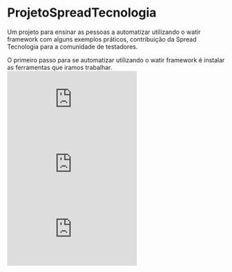 # ProjetoSpreadTecnologia
Um projeto para ensinar as pessoas a automatizar utilizando o watir framework com alguns exemplos práticos, contribuição da Spread Tecnologia para a comunidade de testadores.

O primeiro passo para se automatizar utilizando o watir framework é instalar as ferramentas que iramos trabalhar.
![01 - Instalando o Ruby](https://github.com/reinaldorossetti/ProjetoSpreadTecnologia/blob/master/01-Instalando_o_Ruby.md)
![02 - Instalando o DevKit](https://github.com/reinaldorossetti/ProjetoSpreadTecnologia/blob/master/02-Instalando_o_Ruby_Parte_2.md)
![03 - Instalando o Watir](https://github.com/reinaldorossetti/ProjetoSpreadTecnologia/blob/master/03-Instalando_o_Watir.md)
